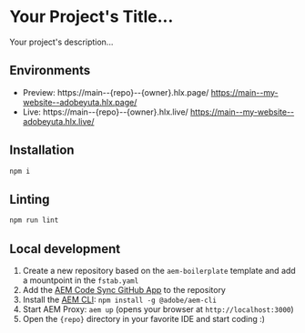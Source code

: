 # Your Project's Title...
Your project's description...

## Environments
- Preview: https://main--{repo}--{owner}.hlx.page/
    https://main--my-website--adobeyuta.hlx.page/
- Live: https://main--{repo}--{owner}.hlx.live/
    https://main--my-website--adobeyuta.hlx.live/

## Installation

```sh
npm i
```

## Linting

```sh
npm run lint
```

## Local development

1. Create a new repository based on the `aem-boilerplate` template and add a mountpoint in the `fstab.yaml`
1. Add the [AEM Code Sync GitHub App](https://github.com/apps/aem-code-sync) to the repository
1. Install the [AEM CLI](https://github.com/adobe/aem-cli): `npm install -g @adobe/aem-cli`
1. Start AEM Proxy: `aem up` (opens your browser at `http://localhost:3000`)
1. Open the `{repo}` directory in your favorite IDE and start coding :)
